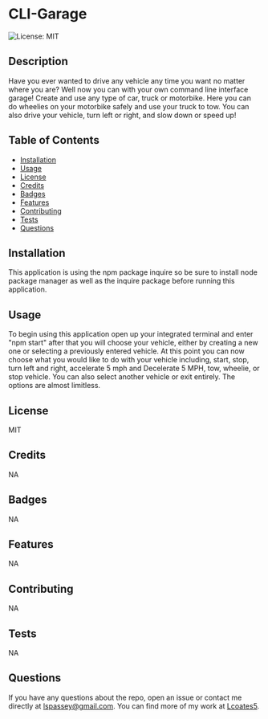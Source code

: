 # CLI-Garage
  ![License: MIT](https://img.shields.io/badge/License-MIT-yellow.svg)

  ## Description
  Have you ever wanted to drive any vehicle any time you want no matter where you are? Well now you can with your own command line interface garage! Create and use any type of car, truck or motorbike. Here you can do wheelies on your motorbike safely and use your truck to tow. You can also drive your vehicle, turn left or right, and slow down or speed up!

  ## Table of Contents
  * [Installation](#installation)
  * [Usage](#usage)
  * [License](#license)
  * [Credits](#credits)
  * [Badges](#badges)
  * [Features](#features)
  * [Contributing](#contributing)
  * [Tests](#tests)
  * [Questions](#questions)
  
  ## Installation
  This application is using the npm package inquire so be sure to install node package manager as well as the inquire package before running this application.

  ## Usage
  To begin using this application open up your  integrated terminal and enter "npm start" after that you will choose your vehicle, either by creating a new one or selecting a previously entered vehicle. At this point you can now choose what you would like to do with your vehicle including, start, stop, turn left and right, accelerate 5 mph and Decelerate 5 MPH, tow, wheelie, or stop vehicle. You can also select another vehicle or exit entirely. The options are almost limitless. 

  ## License
  MIT

  ## Credits
  NA

  ## Badges
  NA
  
  ## Features
  NA

  ## Contributing
  NA

  ## Tests
  NA

  ## Questions
  If you have any questions about the repo, open an issue or contact me directly at [lspassey@gmail.com](mailto:lspassey@gmail.com). 
  You can find more of my work at [Lcoates5](https://github.com/Lcoates5).
  